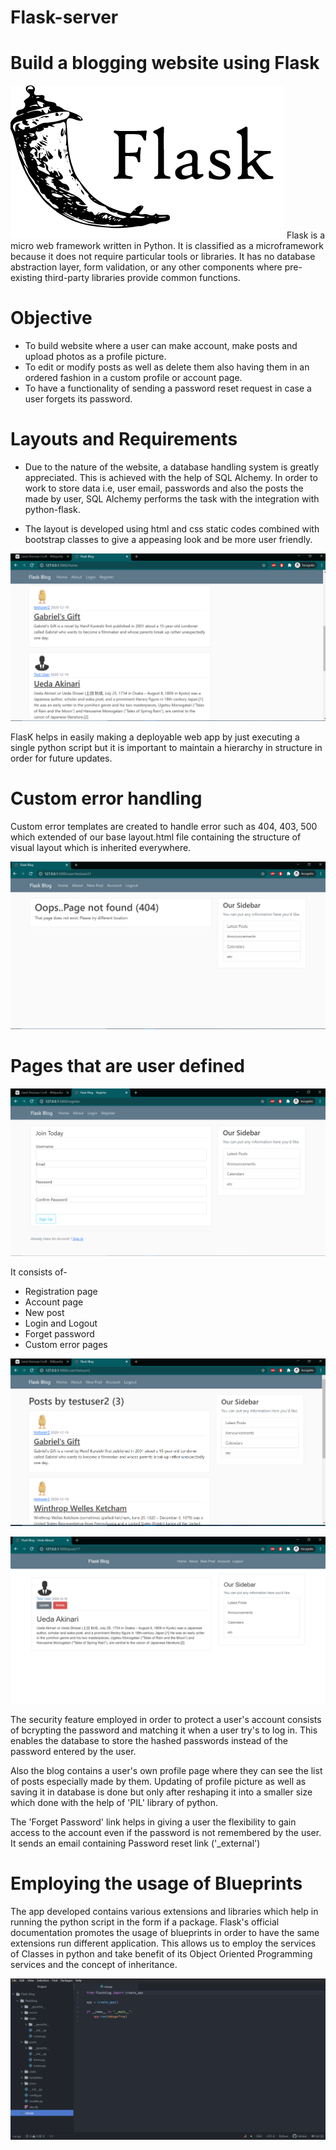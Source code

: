 # Flask-server
# Build a blogging website using Flask

![](Visuals/logo.png)
Flask is a micro web framework written in Python. It is classified as a microframework because it does not require particular tools or libraries. 
It has no database abstraction layer, form validation, or any other components where pre-existing third-party libraries provide common functions.

# Objective

* To build website where a user can make account, make posts and upload photos as a profile picture.
* To edit or modify posts as well as delete them also having them in an ordered fashion in a custom profile or account page.
* To have a functionality of sending a password reset request in case a user forgets its password.

# Layouts and Requirements

* Due to the nature of the website, a database handling system is greatly appreciated. This is achieved with the help of SQL Alchemy. In order to work to store data i.e, user email, passwords and also the posts the made by user, SQL Alchemy performs the task with the integration with python-flask.

* The layout is developed using html and css static codes combined with bootstrap classes to give a appeasing look and be more user friendly.

![](Visuals/home.png)

FlasK helps in easily making a deployable web app by just executing a single python script but it is important to maintain a hierarchy in structure in order for future updates.

# Custom error handling
Custom error templates are created to handle error such as 404, 403, 500 which extended of our base layout.html file containing the structure of visual layout which is
inherited everywhere.

![](Visuals/error.png)


# Pages that are user defined

![](Visuals/register.png)

It consists of-
* Registration page
* Account page
* New post
* Login and Logout
* Forget password
* Custom error pages

![](Visuals/account.png)

![](Visuals/postedit.png)

The security feature employed in order to protect a user's account consists of bcrypting the password and matching it when a user try's to log in.
This enables the database to store the hashed passwords instead of the password entered by the user.

Also the blog contains a user's own profile page where they can see the list of posts especially made by them.
Updating of profile picture as well as saving it in database is done but only after reshaping it into a smaller size which done with the help of 'PIL' library of python.

The 'Forget Password' link helps in giving a user the flexibility to gain access to the account even if the password is not remembered by the user.
It sends an email containing Password reset link ('_external')
 
# Employing the usage of Blueprints

The app developed contains various extensions and libraries which help in running the python script in the form if a package. Flask's official documentation promotes the 
usage of blueprints in order to have the same extensions run different application. This allows us to employ the services of Classes in python and take benefit of its
Object Oriented Programming services and the concept of inheritance.

![](Visuals/text_editor.png)
